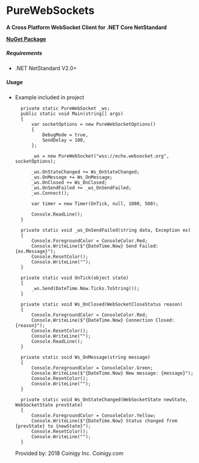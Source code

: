 # PureWebSockets
**A Cross Platform WebSocket Client for .NET Core NetStandard**

**[NuGet Package](https://www.nuget.org/packages/PureWebSockets)**

##### Requirements
* .NET NetStandard V2.0+

##### Usage
* Example included in project


        private static PureWebSocket _ws;
        public static void Main(string[] args)
        {
            var socketOptions = new PureWebSocketOptions()
            {
                DebugMode = true,
                SendDelay = 100,
            };

			_ws = new PureWebSocket("wss://echo.websocket.org", socketOptions);

            _ws.OnStateChanged += Ws_OnStateChanged;
            _ws.OnMessage += Ws_OnMessage;
            _ws.OnClosed += Ws_OnClosed;
            _ws.OnSendFailed += _ws_OnSendFailed;
            _ws.Connect();

            var timer = new Timer(OnTick, null, 1000, 500);

            Console.ReadLine();
        }

        private static void _ws_OnSendFailed(string data, Exception ex)
        {
            Console.ForegroundColor = ConsoleColor.Red;
            Console.WriteLine($"{DateTime.Now} Send Failed: {ex.Message}");
            Console.ResetColor();
            Console.WriteLine("");
        }

        private static void OnTick(object state)
        {
            _ws.Send(DateTime.Now.Ticks.ToString());
        }

        private static void Ws_OnClosed(WebSocketCloseStatus reason)
        {
            Console.ForegroundColor = ConsoleColor.Red;
            Console.WriteLine($"{DateTime.Now} Connection Closed: {reason}");
            Console.ResetColor();
            Console.WriteLine("");
            Console.ReadLine();
        }

        private static void Ws_OnMessage(string message)
        {
            Console.ForegroundColor = ConsoleColor.Green;
            Console.WriteLine($"{DateTime.Now} New message: {message}");
            Console.ResetColor();
            Console.WriteLine("");
        }

        private static void Ws_OnStateChanged(WebSocketState newState, WebSocketState prevState)
        {
            Console.ForegroundColor = ConsoleColor.Yellow;
            Console.WriteLine($"{DateTime.Now} Status changed from {prevState} to {newState}");
            Console.ResetColor();
            Console.WriteLine("");
        }
  
  Provided by: 2018 Coinigy Inc. Coinigy.com
